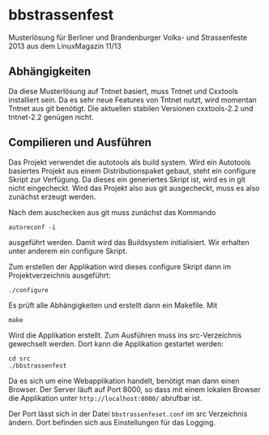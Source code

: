 bbstrassenfest
==============

Musterlösung für Berliner und Brandenburger Volks- und Strassenfeste 2013 aus
dem LinuxMagazin 11/13

Abhängigkeiten
--------------

Da diese Musterlösung auf Tntnet basiert, muss Tntnet und Cxxtools installiert
sein. Da es sehr neue Features von Tntnet nutzt, wird momentan Tntnet aus git
benötigt. Die aktuellen stabilen Versionen cxxtools-2.2 und tntnet-2.2 genügen
nicht.

Compilieren und Ausführen
-------------------------

Das Projekt verwendet die autotools als build system. Wird ein Autotools
basiertes Projekt aus einem Distributionspaket gebaut, steht ein configure
Skript zur Verfügung. Da dieses ein generiertes Skript ist, wird es in git nicht
eingecheckt. Wird das Projekt also aus git ausgecheckt, muss es also zunächst
erzeugt werden.

Nach dem auschecken aus git muss zunächst das Kommando

    autoreconf -i

ausgeführt werden. Damit wird das Buildsystem initialisiert. Wir erhalten unter
anderem ein configure Skript.

Zum erstellen der Applikation wird dieses configure Skript dann im
Projektverzeichnis ausgeführt:

    ./configure

Es prüft alle Abhängigkeiten und erstellt dann ein Makefile. Mit

    make

Wird die Applikation erstellt. Zum Ausführen muss ins src-Verzeichnis gewechselt
werden. Dort kann die Applikation gestartet werden:

    cd src
    ./bbstrassenfest

Da es sich um eine Webapplikation handelt, benötigt man dann einen Browser. Der
Server läuft auf Port 8000, so dass mit einem lokalen Browser die Applikation
unter `http://localhost:8000/` abrufbar ist.

Der Port lässt sich in der Datei `bbstrassenfeset.conf` im src Verzeichnis
ändern. Dort befinden sich aus Einstellungen für das Logging.
